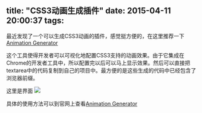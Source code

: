 title: "CSS3动画生成插件"
date: 2015-04-11 20:00:37
tags:
---

最近发现了一个可以生成CSS3动画的插件，感觉挺方便的，在这里推荐一下[Animation Generator](http://melonh.com/animationGenerator/)

<!--more-->

这个工具使得开发者可以可视化地配置CSS3支持的动画效果。由于它集成在Chrome的开发者工具中，所以配置完以后可以马上显示效果。然后可以直接把textarea中的代码复制到自己的项目中。最方便的是这些生成的代码中已经包含了浏览器前缀。

这里是界面
![](/images/animationGenerator.png)

具体的使用方法可以到官网上查看[Animation Generator](http://melonh.com/animationGenerator/)